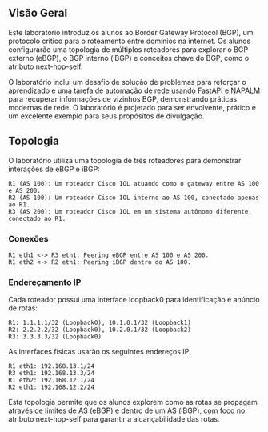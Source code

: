 ## Visão Geral
Este laboratório introduz os alunos ao Border Gateway Protocol (BGP), um protocolo crítico para o roteamento entre domínios na internet. Os alunos configurarão uma topologia de múltiplos roteadores para explorar o BGP externo (eBGP), o BGP interno (iBGP) e conceitos chave do BGP, como o atributo next-hop-self.

O laboratório inclui um desafio de solução de problemas para reforçar o aprendizado e uma tarefa de automação de rede usando FastAPI e NAPALM para recuperar informações de vizinhos BGP, demonstrando práticas modernas de rede. O laboratório é projetado para ser envolvente, prático e um excelente exemplo para seus propósitos de divulgação.

## Topologia
O laboratório utiliza uma topologia de três roteadores para demonstrar interações de eBGP e iBGP:

    R1 (AS 100): Um roteador Cisco IOL atuando como o gateway entre AS 100 e AS 200.
    R2 (AS 100): Um roteador Cisco IOL interno ao AS 100, conectado apenas ao R1.
    R3 (AS 200): Um roteador Cisco IOL em um sistema autônomo diferente, conectado ao R1.

### Conexões
    R1 eth1 <-> R3 eth1: Peering eBGP entre AS 100 e AS 200.
    R1 eth2 <-> R2 eth1: Peering iBGP dentro do AS 100.

### Endereçamento IP
Cada roteador possui uma interface loopback0 para identificação e anúncio de rotas:

    R1: 1.1.1.1/32 (Loopback0), 10.1.0.1/32 (Loopback1)
    R2: 2.2.2.2/32 (Loopback0), 10.2.0.1/32 (Loopback2)
    R3: 3.3.3.3/32 (Loopback0)

As interfaces físicas usarão os seguintes endereços IP:

    R1 eth1: 192.168.13.1/24
    R3 eth1: 192.168.13.3/24
    R1 eth2: 192.168.12.1/24
    R2 eth1: 192.168.12.2/24

Esta topologia permite que os alunos explorem como as rotas se propagam através de limites de AS (eBGP) e dentro de um AS (iBGP), com foco no atributo next-hop-self para garantir a alcançabilidade das rotas.